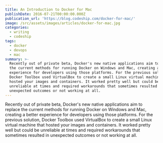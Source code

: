 ```yaml
---
title: An Introduction to Docker for Mac
publishDate: 2016-07-21T00:00:00.000Z
publication_url: 'https://blog.codeship.com/docker-for-mac/'
image: /src/assets/images/articles/docker-for-mac.jpg
categories:
  - writing
  - codeship
tags:
  - docker
  - devops
  - mac
summary: >-
  Recently out of private beta, Docker's new native applications aim to replace
  the current methods for running Docker on Windows and Mac, creating a better
  experience for developers using those platforms. For the previous solution,
  Docker Toolbox used VirtualBox to create a small Linux virtual machine that
  hosted your images and containers. It worked pretty well but could be
  unreliable at times and required workarounds that sometimes resulted in
  unexpected outcomes or not working at all.
---
```


Recently out of private beta, Docker's new native applications aim to replace the current methods for running Docker on Windows and Mac, creating a better experience for developers using those platforms. For the previous solution, Docker Toolbox used VirtualBox to create a small Linux virtual machine that hosted your images and containers. It worked pretty well but could be unreliable at times and required workarounds that sometimes resulted in unexpected outcomes or not working at all.
